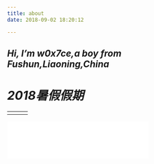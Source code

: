 ```yaml
---
title: about
date: 2018-09-02 18:20:12

---
```



## ***Hi, I’m w0x7ce,a boy from Fushun,Liaoning,China***


# ***2018暑假假期*** # 
|     |  |    |
| :------- | ----: | :---: | 
|  |    |      |

<iframe frameborder="no" border="0" marginwidth="0" marginheight="0" width=330 height=86 src="//music.163.com/outchain/player?type=2&id=1427687&auto=1&height=66"></iframe>
